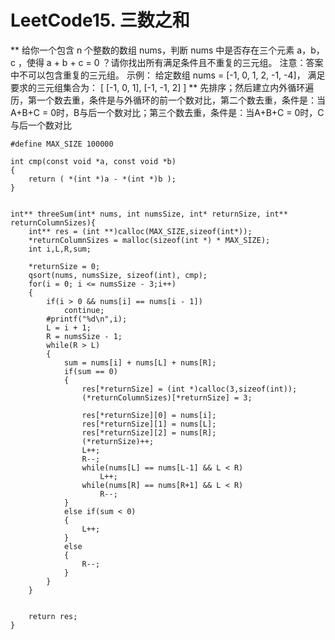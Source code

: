 # LeetCode15. 三数之和

**
给你一个包含 n 个整数的数组 nums，判断 nums 中是否存在三个元素 a，b，c ，使得 a + b + c = 0 ？请你找出所有满足条件且不重复的三元组。
注意：答案中不可以包含重复的三元组。
示例：
给定数组 nums = [-1, 0, 1, 2, -1, -4]，
满足要求的三元组集合为：
[
  [-1, 0, 1],
  [-1, -1, 2]
]
**
先排序；然后建立内外循环遍历，第一个数去重，条件是与外循环的前一个数对比，第二个数去重，条件是：当A+B+C = 0时，B与后一个数对比；第三个数去重，条件是：当A+B+C = 0时，C与后一个数对比
```
#define MAX_SIZE 100000

int cmp(const void *a, const void *b)
{
    return ( *(int *)a - *(int *)b );
}


int** threeSum(int* nums, int numsSize, int* returnSize, int** returnColumnSizes){
    int** res = (int **)calloc(MAX_SIZE,sizeof(int*));
    *returnColumnSizes = malloc(sizeof(int *) * MAX_SIZE);
    int i,L,R,sum;
    
    *returnSize = 0;
    qsort(nums, numsSize, sizeof(int), cmp);
    for(i = 0; i <= numsSize - 3;i++)
    {
        if(i > 0 && nums[i] == nums[i - 1])
            continue;
        #printf("%d\n",i);
        L = i + 1;
        R = numsSize - 1;
        while(R > L)
        {
            sum = nums[i] + nums[L] + nums[R];
            if(sum == 0)
            {
                res[*returnSize] = (int *)calloc(3,sizeof(int));
                (*returnColumnSizes)[*returnSize] = 3;
                
                res[*returnSize][0] = nums[i];
                res[*returnSize][1] = nums[L];
                res[*returnSize][2] = nums[R];
                (*returnSize)++;
                L++;
                R--;
                while(nums[L] == nums[L-1] && L < R)
                    L++;
                while(nums[R] == nums[R+1] && L < R)
                    R--;
            }
            else if(sum < 0)
            {
                L++;
            }
            else
            {
                R--;
            }
        }
    }
    
    
    return res;
}
```